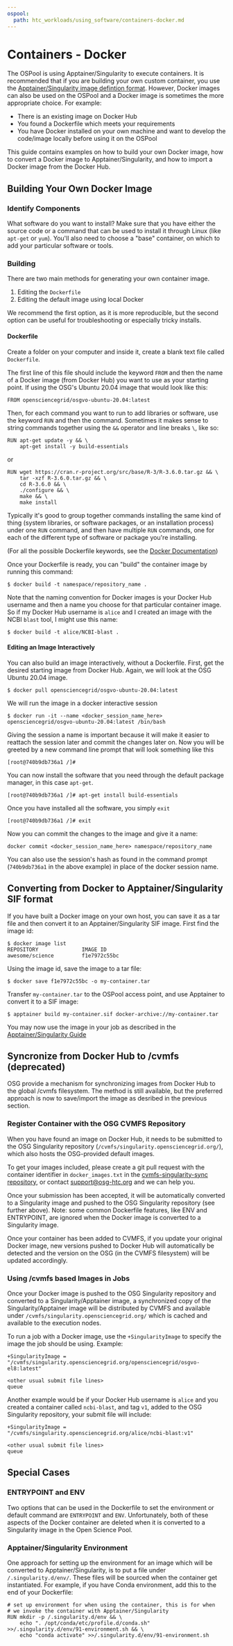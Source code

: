 ```yaml
---
ospool:
  path: htc_workloads/using_software/containers-docker.md
---
```


Containers - Docker
===================

The OSPool is using Apptainer/Singularity to execute containers. It is recommended
that if you are building your own custom container, you use the 
[Apptainer/Singularity image defintion format](../containers-singularity). 
However, Docker images can also be used on the OSPool and a Docker image is 
sometimes the more appropriate choice. For example:

 * There is an existing image on Docker Hub
 * You found a Dockerfile which meets your requirements
 * You have Docker installed on your own machine and want to 
   develop the code/image locally before using it on the OSPool

This guide contains examples on how to build your own Docker image, how
to convert a Docker image to Apptainer/Singularity, and how to import a
Docker image from the Docker Hub.

## Building Your Own Docker Image

### Identify Components

What software do you want to install? Make sure that you have either the source 
code or a command that can be used to install it through Linux (like `apt-get` or 
`yum`). You'll also need to choose a "base" container, on which to add your particular 
software or tools.

### Building

There are two main methods for generating your own container image. 

1. Editing the `Dockerfile`
2. Editing the default image using local Docker

We recommend the first option, as it is more reproducible, but the second option 
can be useful for troubleshooting or especially tricky installs. 

#### Dockerfile

Create a folder on your computer and inside it, create a blank text file 
called `Dockerfile`.  

The first line of this file should include the keyword `FROM` and then 
the name of a Docker image (from Docker Hub) you want 
to use as your starting point. If using the OSG's Ubuntu 20.04 image that 
would look like this: 

	FROM opensciencegrid/osgvo-ubuntu-20.04:latest

Then, for each command you want to run to add libraries or software, use the 
keyword `RUN` and then the command. Sometimes it makes sense to string 
commands together using the `&&` operator and line breaks `\`, like so:

	RUN apt-get update -y && \
	    apt-get install -y build-essentials

or

	RUN wget https://cran.r-project.org/src/base/R-3/R-3.6.0.tar.gz && \
	    tar -xzf R-3.6.0.tar.gz && \
	    cd R-3.6.0 && \
	    ./configure && \
	    make && \
	    make install

Typically it's good to group together commands installing the same kind of thing 
(system libraries, or software packages, or an installation process) under one `RUN` command, 
and then have multiple `RUN` commands, one for each of the different type of 
software or package you're installing. 

(For all the possible Dockerfile keywords, see the [Docker Documentation](https://docs.docker.com/engine/reference/builder/))

Once your Dockerfile is ready, you can "build" the container image by running this command: 

    $ docker build -t namespace/repository_name .

Note that the naming convention for Docker images is your Docker Hub username and then 
a name you choose for that particular container image. So if my Docker Hub username 
is `alice` and I created an image with the NCBI `blast` tool, I might use this name: 

    $ docker build -t alice/NCBI-blast .


#### Editing an Image Interactively

You can also build an image interactively, without a Dockerfile. First, get 
the desired starting image from Docker Hub. Again, we will
look at the OSG Ubuntu 20.04 image. 

    $ docker pull opensciencegrid/osgvo-ubuntu-20.04:latest

We will run the image in a docker interactive session

    $ docker run -it --name <docker_session_name_here> opensciencegrid/osgvo-ubuntu-20.04:latest /bin/bash

Giving the session a name is important because it will make it easier to 
reattach the session later and commit the changes later on. Now you will 
be greeted by a new command line prompt that will look something like this

    [root@740b9db736a1 /]#

You can now install the software that you need through the default package 
manager, in this case `apt-get`. 

    [root@740b9db736a1 /]# apt-get install build-essentials

Once you have installed all the software, you simply `exit`

    [root@740b9db736a1 /]# exit

Now you can commit the changes to the image and give it a name: 

    docker commit <docker_session_name_here> namespace/repository_name

You can also use the session's hash as found in the command prompt (`740b9db736a1` 
in the above example) in place of the docker session name. 


## Converting from Docker to Apptainer/Singularity SIF format

If you have built a Docker image on your own host, you can save it as a 
tar file and then convert it to an Apptainer/Singularity SIF image. First
find the image id:

    $ docker image list
    REPOSITORY              IMAGE ID
    awesome/science         f1e7972c55bc

Using the image id, save the image to a tar file:

    $ docker save f1e7972c55bc -o my-container.tar

Transfer `my-container.tar` to the OSPool access point, and use
Apptainer to convert it to a SIF image:

    $ apptainer build my-container.sif docker-archive://my-container.tar

You may now use the image in your job as described in the
[Apptainer/Singularity Guide](../containers-singularity)


## Syncronize from Docker Hub to /cvmfs (deprecated)

OSG provide a mechanism for synchronizing images from Docker Hub to
the global /cvmfs filesystem. The method is still available, but the
preferred approach is now to save/import the image as desribed in the
previous section.

### Register Container with the OSG CVMFS Repository

When you have found an image on Docker Hub,
it needs to be submitted to the OSG Singularity repository
(`/cvmfs/singularity.opensciencegrid.org/`), which also hosts the
OSG-provided default images.

To get your images included, please create a git pull request with the
container identifier in `docker_images.txt` in the
[cvmfs-singularity-sync repository](https://github.com/opensciencegrid/cvmfs-singularity-sync),
or contact
[support@osg-htc.org](mailto:support@osg-htc.org)
and we can help you.

Once your submission has been accepted, it will be automatically
converted to a Singularity image and pushed to the OSG Singularity
repository (see further above). Note: some common Dockerfile features,
like ENV and ENTRYPOINT, are ignored when the Docker image is converted
to a Singularity image.

Once your container has been added to CVMFS, if you update your original
Docker image, new versions pushed to Docker Hub will automatically be
detected and the version on the OSG (in the CVMFS filesystem) will be
updated accordingly.

### Using /cvmfs based Images in Jobs

Once your Docker image is pushed to the OSG Singularity repository and converted to a Singularity/Apptainer image, a synchronized copy of the Singularity/Apptainer image will be distributed by CVMFS and available under
`/cvmfs/singularity.opensciencegrid.org/` which is cached and available
to the execution nodes.

To run a job with a Docker image, use the `+SingularityImage` to
specify the image the job should be using. Example:

    +SingularityImage = "/cvmfs/singularity.opensciencegrid.org/opensciencegrid/osgvo-el8:latest"

    <other usual submit file lines>
    queue

Another example would be if your Docker Hub username is `alice` and you
created a container called `ncbi-blast`, and tag `v1`, added to the OSG
Singularity repository, your submit file will include:

    +SingularityImage = "/cvmfs/singularity.opensciencegrid.org/alice/ncbi-blast:v1"

    <other usual submit file lines>
    queue



## Special Cases

### ENTRYPOINT and ENV

Two options that can be used in the Dockerfile to set the environment or 
default command are `ENTRYPOINT` and `ENV`. Unfortunately, both of these 
aspects of the Docker container are deleted when it is converted to a 
Singularity image in the Open Science Pool.

### Apptainer/Singularity Environment

One approach for setting up the environment for an image which will
be converted to Apptainer/Singularity, is to put a file under
`/.singularity.d/env/`. These files will be sourced when the container
get instantiated. For example, if you have Conda environment, add this
to the end of your Dockerfile:

    # set up environment for when using the container, this is for when 
    # we invoke the container with Apptainer/Singularity
    RUN mkdir -p /.singularity.d/env && \
        echo ". /opt/conda/etc/profile.d/conda.sh" >>/.singularity.d/env/91-environment.sh && \
        echo "conda activate" >>/.singularity.d/env/91-environment.sh


[osg-containers]: ../../../htc_workloads/using_software/available-containers-list/
